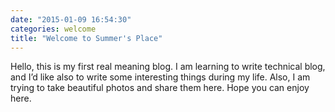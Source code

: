 ```yaml
---
date: "2015-01-09 16:54:30"
categories: welcome
title: "Welcome to Summer's Place"
---
```


Hello, this is my first real meaning blog. I am learning to write
technical blog, and I’d like also to write some interesting things during my life.
Also, I am trying to take beautiful photos and share them here. Hope you can
enjoy here.
